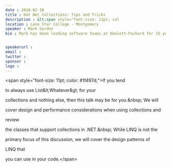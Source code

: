 ```yaml
---
date : 2010-02-18
title : Dot Net Collections: Tips and Tricks
description : &lt;span style="font-size: 11pt; col
location : Lone Star College - Montgomery
speaker : Mark Gordon
bio : Mark has been leading software teams at Hewlett-Packard for 15 years, using .NET for 7 years.&amp;nbsp; While at HP, he has primarily worked on customer support applications: client and server.&amp;nbsp; If you have ever used Windows Help and Support on a HP computer, you may have used one of his applications.

speakerurl : 
email : 
twitter : 
sponsor : 
logo : 
---
```

&lt;span style="font-size: 11pt; color: #1f497d;"&gt;If you tend
to always use List&amp;lt;Whatever&amp;gt; for your
collections and nothing else, then this talk may be for you.&amp;nbsp; We will
cover design and performance considerations when using collections and
review
the classes that support collections in .NET.&amp;nbsp; While LINQ is not the
primary focus of this discussion, we will cover the design patterns of
LINQ that
you can use in your code.&lt;/span&gt;

